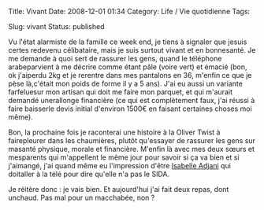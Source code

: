 Title: Vivant
Date: 2008-12-01 01:34
Category: Life / Vie quotidienne
Tags:

Slug: vivant
Status: published

Vu l'état alarmiste de la famille ce week end, je tiens à signaler que jesuis certes redevenu célibataire, mais je suis surtout vivant et en bonnesanté. Je me demande à quoi sert de rassurer les gens, quand le téléphone arabeparvient à me décrire comme étant pâle (voire vert) et émacié (bon, ok j'aiperdu 2kg et je rerentre dans mes pantalons en 36, m'enfin ce que je pèse là,c'était mon poids de forme il y a 5 ans). J'ai eu aussi un variante farfeluesur mon artisan qui doit me faire mon parquet, et qui m'aurait demandé unerallonge financière (ce qui est complètement faux, j'ai réussi à faire baisserle devis initial d'environ 1500€ en faisant certaines choses moi même).

Bon, la prochaine fois je raconterai une histoire à la Oliver Twist à fairepleurer dans les chaumières, plutôt qu'essayer de rassurer les gens sur masanté physique, morale et financière. M'enfin là avec mes deux sœurs et mesparents qui m'appellent le même jour pour savoir si ça va bien et si j'aimangé, j'ai quand même eu l'impression d'être [Isabelle Adjani](\%22http://fr.wikipedia.org/wiki/Isabelle_Adjani\%22) qui doitaller à la télé pour dire qu'elle n'a pas le SIDA.

Je réitère donc : je vais bien. Et aujourd'hui j'ai fait deux repas, dont unchaud. Pas mal pour un macchabée, non ?
